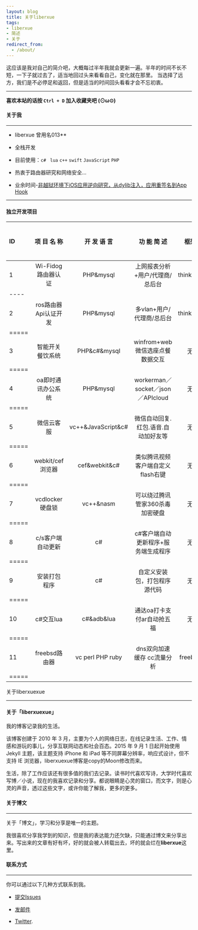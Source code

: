 ```yaml
---
layout: blog
title: 关于liberxue
tags: 
- liberxue
- 简述
- 关于
redirect_from:
  - /about/
---
```


这应该是我对自己的简介吧，大概每过半年我就会更新一遍。半年的时间不长不短，一下子就过去了，适当地回过头来看看自己，变化就在那里。
当选择了远方，我们是不必停足和返回，但是适当的时间回头看看才会不忘初衷。

******

**喜欢本站的话按 `Ctrl + D` 加入收藏夹吧 (⊙ω⊙)**

#### 关于我

******

- liberxue  曾用名013**
 
- 全栈开发
 
- 目前使用：``c# `` ``lua`` ``c++`` ``swift`` ``JavaScript`` ``PHP``
 
- 热衷于路由器研究和网络安全...
 
- 业余时间-[非越狱环境下iOS应用逆向研究，从dylib注入，应用重签名到App Hook](https://github.com/liberxueios)

******

#### 独立开发项目

ID|项 目 名 称| 开 发 语 言| 功 能 简 述| 框架| 是否上线|
|:--------|:-------:|:-------:|:-------:|:-------:|-------:|
1|Wi-Fidog路由器认证| PHP&mysql|上网报表分析+用户/代理商/总后台|thinkphp|是
|----
2|ros路由器Api认证开发|PHP&mysql|多vlan+用户/代理商/总后台|thinkphp|是
|=====
3|智能开关餐饮系统|PHP&c#&mysql|winfrom+web微信选座点餐数据交互|无|是
|=====
4|oa即时通讯办公系统|PHP&mysql|workerman／socket／json／APIcloud|无|是
|=====
5|微信云客服|vc++&JavaScript&c#|微信自动回复.红包.语音.自动加好友等|无|是
|=====
6|webkit/cef浏览器|cef&webkit&c#|类似腾讯视频客户端自定义flash右键|无|是
|=====
7|vcdlocker硬盘锁|vc++&nasm|可以绕过腾讯管家360杀毒加密硬盘|无|是
|=====
8|c/s客户端自动更新|c#|c#客户端自动更新程序+服务端生成程序|无|是
|=====
9|安装打包程序|c#|自定义安装包，打包程序源代码|无|是
|=====
10|c#交互lua|c#&adb&lua|通达oa打卡支付ar自动抢五福|无|是
|=====
11|freebsd路由器|vc perl PHP ruby|dns双向加速缓存 cc流量分析|freebsd|没有
|=====

关于liberxuexue

******

#### 关于「liberxuexue」
 
我的博客记录我的生活。

该博客创建于 2010 年 3 月，主要为个人的网络日志，在线记录生活、工作、情感和游玩的事儿，分享互联网动态和社会百态。2015 年 9 月 1 日起开始使用  Jekyll 主题，该主题支持 iPhone 和 iPad 等不同屏幕分辨率，响应式设计，但不支持 IE 浏览器，liberxuexue博客是copy的Moon修改而来。


生活，除了工作应该还有很多值的我们去记录。读书时代喜欢写诗，大学时代喜欢写博／小说，现在的我喜欢记录和分享。都说眼睛是心灵的窗口，而文字，则是心灵的声音，透过这些文字，或许你能了解我，更多的更多。

#### 关于博文

******

关于「博文」，学习和分享是唯一的主题。

我很喜欢分享我学到的知识，但是我的表达能力还欠缺，只能通过博文来分享出来。写出来的文章有好有坏，好的就会被人转载出去，坏的就会烂在**liberxue**这里。

#### 联系方式
******
 
你可以通过以下几种方式联系到我。
* [提交Issues](https://github.com/liberxue)
 
* [发邮件](mailto:liberxue@gmail.com)
 
* [Twitter](https://twitter.com/liberxue).
